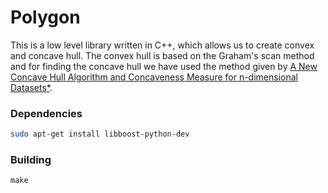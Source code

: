 # Polygon
This is a low level library written in C++, which allows us to create convex and concave hull.
The convex hull is based on the Graham's scan method and for finding the concave hull we have used the method given by [A New Concave Hull Algorithm and Concaveness Measure for n-dimensional Datasets*](http://www.iis.sinica.edu.tw/page/jise/2012/201205_10.pdf).

### Dependencies
```sh
sudo apt-get install libboost-python-dev
```
### Building
```
make
```